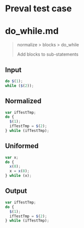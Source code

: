 # Preval test case

# do_while.md

> normalize > blocks > do_while
>
> Add blocks to sub-statements

## Input

`````js filename=intro
do $(1);
while ($(2));
`````

## Normalized

`````js filename=intro
var ifTestTmp;
do {
  $(1);
  ifTestTmp = $(2);
} while (ifTestTmp);
`````

## Uniformed

`````js filename=intro
var x;
do {
  x(8);
  x = x(8);
} while (x);
`````

## Output

`````js filename=intro
var ifTestTmp;
do {
  $(1);
  ifTestTmp = $(2);
} while (ifTestTmp);
`````
